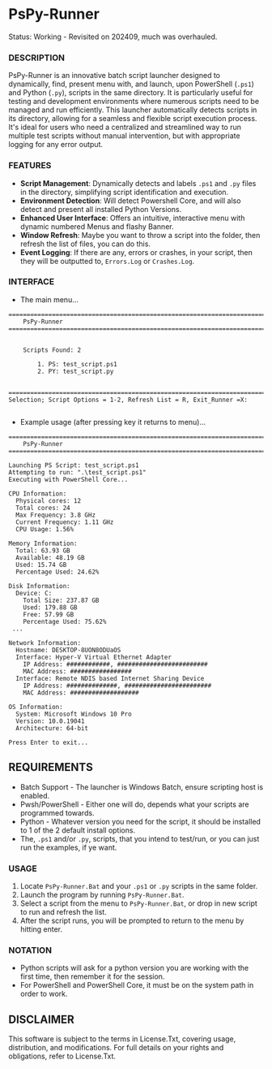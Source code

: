 # PsPy-Runner
Status: Working - Revisited on 202409, much was overhauled. 

### DESCRIPTION
PsPy-Runner is an innovative batch script launcher designed to dynamically, find, present menu with, and launch, upon PowerShell (`.ps1`) and Python (`.py`), scripts in the same directory. It is particularly useful for testing and development environments where numerous scripts need to be managed and run efficiently. This launcher automatically detects scripts in its directory, allowing for a seamless and flexible script execution process. It's ideal for users who need a centralized and streamlined way to run multiple test scripts without manual intervention, but with appropriate logging for any error output.

### FEATURES
- **Script Management**: Dynamically detects and labels `.ps1` and `.py` files in the directory, simplifying script identification and execution.
- **Environment Detection**: Will detect Powershell Core, and will also detect and present all installed Python Versions.
- **Enhanced User Interface**: Offers an intuitive, interactive menu with dynamic numbered Menus and flashy Banner.
- **Window Refresh**: Maybe you want to throw a script into the folder, then refresh the list of files, you can do this.
- **Event Logging**: If there are any, errors or crashes, in your script, then they will be outputted to, `Errors.Log` or `Crashes.Log`.   

### INTERFACE
- The main menu...
```
========================================================================================================================
    PsPy-Runner
========================================================================================================================


    Scripts Found: 2

        1. PS: test_script.ps1
        2. PY: test_script.py


========================================================================================================================
Selection; Script Options = 1-2, Refresh List = R, Exit_Runner =X:


```
- Example usage (after pressing key it returns to menu)...
```
========================================================================================================================
    PsPy-Runner
========================================================================================================================

Launching PS Script: test_script.ps1
Attempting to run: ".\test_script.ps1"
Executing with PowerShell Core...

CPU Information:
  Physical cores: 12
  Total cores: 24
  Max Frequency: 3.8 GHz
  Current Frequency: 1.11 GHz
  CPU Usage: 1.56%

Memory Information:
  Total: 63.93 GB
  Available: 48.19 GB
  Used: 15.74 GB
  Percentage Used: 24.62%

Disk Information:
  Device: C:
    Total Size: 237.87 GB
    Used: 179.88 GB
    Free: 57.99 GB
    Percentage Used: 75.62%
 ...

Network Information:
  Hostname: DESKTOP-8UON8ODUaOS
  Interface: Hyper-V Virtual Ethernet Adapter
    IP Address: ############, #########################
    MAC Address: #################
  Interface: Remote NDIS based Internet Sharing Device
    IP Address: ##############, ########################
    MAC Address: ###################

OS Information:
  System: Microsoft Windows 10 Pro
  Version: 10.0.19041
  Architecture: 64-bit

Press Enter to exit...

```

## REQUIREMENTS
- Batch Support - The launcher is Windows Batch, ensure scripting host is enabled. 
- Pwsh/PowerShell - Either one will do, depends what your scripts are programmed towards.
- Python - Whatever version you need for the script, it should be installed to 1 of the 2 default install options.
- The, `.ps1` and/or `.py`, scripts, that you intend to test/run, or you can just run the examples, if ye want.

### USAGE
1. Locate `PsPy-Runner.Bat` and your `.ps1` or `.py` scripts in the same folder.
2. Launch the program by running `PsPy-Runner.Bat`.
4. Select a script from the menu to `PsPy-Runner.Bat`, or drop in new script to run and refresh the list.
5. After the script runs, you will be prompted to return to the menu by hitting enter.

### NOTATION
- Python scripts will ask for a python version you are working with the first time, then remember it for the session.
- For PowerShell and PowerShell Core, it must be on the system path in order to work.

## DISCLAIMER
This software is subject to the terms in License.Txt, covering usage, distribution, and modifications. For full details on your rights and obligations, refer to License.Txt.
